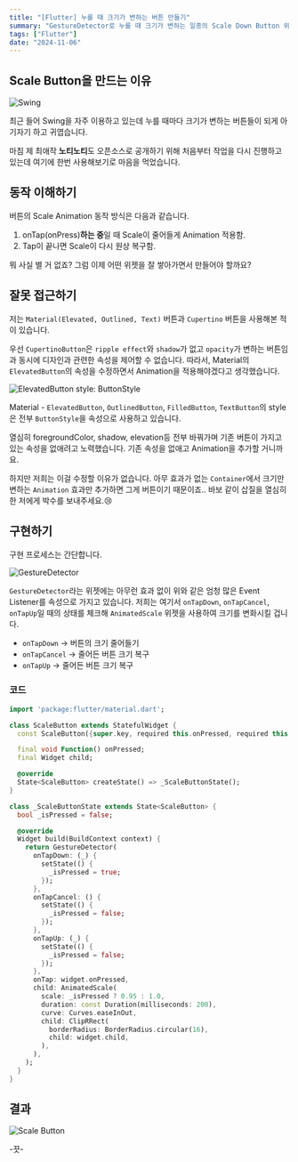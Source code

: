 ```yaml
---
title: "[Flutter] 누를 때 크기가 변하는 버튼 만들기"
summary: "GestureDetector로 누를 때 크기가 변하는 일종의 Scale Down Button 위젯을 만들어보자."
tags: ["Flutter"]
date: "2024-11-06"
---
```


## Scale Button을 만드는 이유

![Swing](swing.png)

최근 들어 Swing을 자주 이용하고 있는데 누를 때마다 크기가 변하는 버튼들이 되게 아기자기 하고 귀엽습니다.

마침 제 최애작 **노티노티**도 오픈소스로 공개하기 위해 처음부터 작업을 다시 진행하고 있는데 여기에 한번 사용해보기로 마음을 먹었습니다.

## 동작 이해하기

버튼의 Scale Animation 동작 방식은 다음과 같습니다.

1. onTap(onPress)**하는 중**일 때 Scale이 줄어들게 Animation 적용함.
2. Tap이 끝나면 Scale이 다시 원상 복구함.

뭐 사실 별 거 없죠? 그럼 이제 어떤 위젯을 잘 쌓아가면서 만들어야 할까요?

## 잘못 접근하기

저는 `Material(Elevated, Outlined, Text)` 버튼과 `Cupertino` 버튼을 사용해본 적이 있습니다.

우선 `CupertinoButton`은 `ripple effect`와 `shadow`가 없고 `opacity`가 변하는 버튼임과 동시에 디자인과 관련한 속성을 제어할 수 없습니다. 따라서, Material의 `ElevatedButton`의 속성을 수정하면서 Animation을 적용해야겠다고 생각했습니다.

![ElevatedButton style: ButtonStyle](elevated-button-style.png)

Material - `ElevatedButton`, `OutlinedButton`, `FilledButton`, `TextButton`의 style은 전부 `ButtonStyle`을 속성으로 사용하고 있습니다.

열심히 foregroundColor, shadow, elevation등 전부 바꿔가며 기존 버튼이 가지고 있는 속성을 없애려고 노력했습니다. 기존 속성을 없애고 Animation을 추가할 거니까요.

하지만 저희는 이걸 수정할 이유가 없습니다. 아무 효과가 없는 `Container`에서 크기만 변하는 `Animation` 효과만 추가하면 그게 버튼이기 때문이죠.. 바보 같이 삽질을 열심히 한 저에게 박수를 보내주세요.😢

## 구현하기

구현 프로세스는 간단합니다.

![GestureDetector](gesture-detector.png)

`GestureDetector`라는 위젯에는 아무런 효과 없이 위와 같은 엄청 많은 Event Listener를 속성으로 가지고 있습니다. 저희는 여기서 `onTapDown`, `onTapCancel`, `onTapUp`일 때의 상태를 체크해 `AnimatedScale` 위젯을 사용하여 크기를 변화시킬 겁니다.

- `onTapDown` -> 버튼의 크기 줄어들기
- `onTapCancel` -> 줄어든 버튼 크기 복구
- `onTapUp` -> 줄어든 버튼 크기 복구

### 코드

```dart
import 'package:flutter/material.dart';

class ScaleButton extends StatefulWidget {
  const ScaleButton({super.key, required this.onPressed, required this.child});

  final void Function() onPressed;
  final Widget child;

  @override
  State<ScaleButton> createState() => _ScaleButtonState();
}

class _ScaleButtonState extends State<ScaleButton> {
  bool _isPressed = false;

  @override
  Widget build(BuildContext context) {
    return GestureDetector(
      onTapDown: (_) {
        setState(() {
          _isPressed = true;
        });
      },
      onTapCancel: () {
        setState(() {
          _isPressed = false;
        });
      },
      onTapUp: (_) {
        setState(() {
          _isPressed = false;
        });
      },
      onTap: widget.onPressed,
      child: AnimatedScale(
        scale: _isPressed ? 0.95 : 1.0,
        duration: const Duration(milliseconds: 200),
        curve: Curves.easeInOut,
        child: ClipRRect(
          borderRadius: BorderRadius.circular(16),
          child: widget.child,
        ),
      ),
    );
  }
}
```

## 결과

![Scale Button](result.gif)

-끗-
